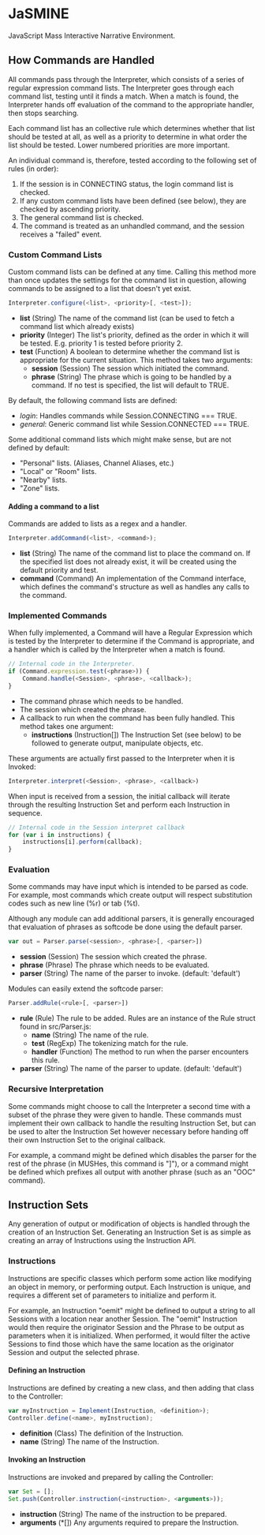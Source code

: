 JaSMINE
=====
JavaScript Mass Interactive Narrative Environment.

How Commands are Handled
-----
All commands pass through the Interpreter, which consists of a series of
regular expression command lists.  The Interpreter goes through each command
list, testing until it finds a match.  When a match is found, the Interpreter
hands off evaluation of the command to the appropriate handler, then stops
searching.

Each command list has an collective rule which determines whether that list
should be tested at all, as well as a priority to determine in what order
the list should be tested.  Lower numbered priorities are more important.

An individual command is, therefore, tested according to the following set
of rules (in order):
  1. If the session is in CONNECTING status, the login command list is
      checked.
  2. If any custom command lists have been defined (see below), they are
      checked by ascending priority.
  3. The general command list is checked.
  4. The command is treated as an unhandled command, and the session receives
      a "failed" event.

### Custom Command Lists
Custom command lists can be defined at any time.  Calling this method more
than once updates the settings for the command list in question, allowing
commands to be assigned to a list that doesn't yet exist.
```javascript
Interpreter.configure(<list>, <priority>[, <test>]);
```

  * **list** (String) The name of the command list (can be used to fetch a
      command list which already exists)
  * **priority** (Integer) The list's priority, defined as the order in which
      it will be tested. E.g. priority 1 is tested before priority 2.
  * **test** (Function) A boolean to determine whether the command list is
      appropriate for the current situation. This method takes two arguments:
      * **session** (Session) The session which initiated the command.
      * **phrase** (String) The phrase which is going to be handled by a
          command.
      If no test is specified, the list will default to TRUE.

By default, the following command lists are defined:
  * _login_: Handles commands while Session.CONNECTING === TRUE.
  * _general_: Generic command list while Session.CONNECTED === TRUE.

Some additional command lists which might make sense, but are not defined by
default:
  * "Personal" lists. (Aliases, Channel Aliases, etc.)
  * "Local" or "Room" lists.
  * "Nearby" lists.
  * "Zone" lists.

#### Adding a command to a list
Commands are added to lists as a regex and a handler.
```javascript
Interpreter.addCommand(<list>, <command>);
```

  * **list** (String) The name of the command list to place the command on.
      If the specified list does not already exist, it will be created using
      the default priority and test.
  * **command** (Command) An implementation of the Command interface, which
      defines the command's structure as well as handles any calls to the
      command.

### Implemented Commands
When fully implemented, a Command will have a Regular Expression which is
tested by the Interpreter to determine if the Command is appropriate, and a
handler which is called by the Interpreter when a match is found.
```javascript
// Internal code in the Interpreter.
if (Command.expression.test(<phrase>)) {
    Command.handle(<Session>, <phrase>, <callback>);
}
```

  * **<phrase>** The command phrase which needs to be handled.
  * **<Session>** The session which created the phrase.
  * **<callback>** A callback to run when the command has been fully handled.
      This method takes one argument:
      * **instructions** (Instruction[]) The Instruction Set (see below) to be
          followed to generate output, manipulate objects, etc.

These arguments are actually first passed to the Interpreter when it is Invoked:
```javascript
Interpreter.interpret(<Session>, <phrase>, <callback>)
```

When input is received from a session, the initial callback will iterate
through the resulting Instruction Set and perform each Instruction in
sequence.
```javascript
// Internal code in the Session interpret callback
for (var i in instructions) {
    instructions[i].perform(callback);
}
```

### Evaluation
Some commands may have input which is intended to be parsed as code. For
example, most commands which create output will respect substitution codes
such as new line (%r) or tab (%t).

Although any module can add additional parsers, it is generally encouraged
that evaluation of phrases as softcode be done using the default parser.
```javascript
var out = Parser.parse(<session>, <phrase>[, <parser>])
```

  * **session** (Session) The session which created the phrase.
  * **phrase** (Phrase) The phrase which needs to be evaluated.
  * **parser** (String) The name of the parser to invoke. (default: 'default')

Modules can easily extend the softcode parser:
```javascript
Parser.addRule(<rule>[, <parser>])
```

  * **rule** (Rule) The rule to be added.  Rules are an instance of the Rule
      struct found in src/Parser.js:
      * **name** (String) The name of the rule.
      * **test** (RegExp) The tokenizing match for the rule.
      * **handler** (Function) The method to run when the parser encounters
          this rule.
  * **parser** (String) The name of the parser to update. (default: 'default')

### Recursive Interpretation
Some commands might choose to call the Interpreter a second time with a subset
of the phrase they were given to handle.  These commands must implement their
own callback to handle the resulting Instruction Set, but can be used to alter
the Instruction Set however necessary before handing off their own Instruction
Set to the original callback.

For example, a command might be defined which disables the parser for the rest
of the phrase (in MUSHes, this command is "]"), or a command might be defined
which prefixes all output with another phrase (such as an "OOC" command).

Instruction Sets
-----
Any generation of output or modification of objects is handled through the
creation of an Instruction Set.  Generating an Instruction Set is as simple as
creating an array of Instructions using the Instruction API.

### Instructions
Instructions are specific classes which perform some action like modifying an
object in memory, or performing output.  Each Instruction is unique, and
requires a different set of parameters to initialize and perform it.

For example, an Instruction "oemit" might be defined to output a string to all
Sessions with a location near another Session.  The "oemit" Instruction would
then require the originator Session and the Phrase to be output as parameters
when it is initialized.  When performed, it would filter the active Sessions
to find those which have the same location as the originator Session and
output the selected phrase.

#### Defining an Instruction
Instructions are defined by creating a new class, and then adding that class
to the Controller:
```javascript
var myInstruction = Implement(Instruction, <definition>);
Controller.define(<name>, myInstruction);
```

  * **definition** (Class) The definition of the Instruction.
  * **name** (String) The name of the Instruction.

#### Invoking an Instruction
Instructions are invoked and prepared by calling the Controller:
```javascript
var Set = [];
Set.push(Controller.instruction(<instruction>, <arguments>));
```

  * **instruction** (String) The name of the instruction to be prepared.
  * **arguments** (*[]) Any arguments required to prepare the Instruction.
